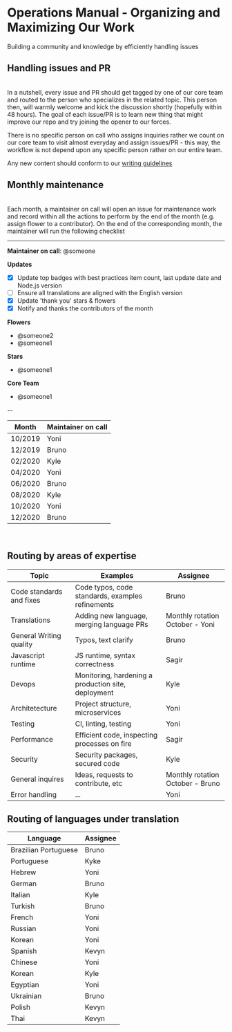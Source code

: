 # Operations Manual - Organizing and Maximizing Our Work
Building a community and knowledge by efficiently handling issues

## Handling issues and PR

<br/>
In a nutshell, every issue and PR should get tagged by one of our core team and routed to the person who specializes in the related topic. This person then, will warmly welcome and kick the discussion shortly (hopefully within 48 hours). The goal of each issue/PR is to learn new thing that might improve our repo and try joining the opener to our forces.

There is no specific person on call who assigns inquiries rather we count on our core team to visit almost everyday and assign issues/PR - this way, the workflow is not depend upon any specific person rather on our entire team.

Any new content should conform to our [writing guidelines](https://github.com/i0natan/nodebestpractices/blob/master/.operations/writing-guidelines.md)

## Monthly maintenance

<br/>
Each month, a maintainer on call will open an issue for maintenance work and record within all the actions to perform by the end of the month (e.g. assign flower to a contributor). On the end of the corresponding month, the maintainer will run the following checklist

 ---
 
**Maintainer on call**: @someone

**Updates**

- [x] Update top badges with best practices item count, last update date and Node.js version
- [ ] Ensure all translations are aligned with the English version
- [x] Update 'thank you' stars & flowers
- [x] Notify and thanks the contributors of the month

**Flowers**
- @someone2
- @someone1

**Stars**
- @someone1

**Core Team**
- @someone1

--

| Month   | Maintainer on call |
|---------|--------------------|
| 10/2019 | Yoni               |
| 12/2019 | Bruno              |
| 02/2020 | Kyle               |
| 04/2020 | Yoni               |
| 06/2020 | Bruno              |
| 08/2020 | Kyle               |
| 10/2020 | Yoni               |
| 12/2020 | Bruno              |

<br/>

## Routing by areas of expertise

| Topic                    | Examples                                            | Assignee                           |
|--------------------------|-----------------------------------------------------|------------------------------------|
| Code standards and fixes | Code typos, code standards,  examples refinements   | Bruno                              |
| Translations             | Adding new language,  merging language PRs          | Monthly rotation  October - Yoni   |
| General Writing quality  | Typos, text clarify                                 | Bruno                              |
| Javascript runtime       | JS runtime, syntax correctness                      | Sagir                              |
| Devops                   | Monitoring, hardening a production site, deployment | Kyle                               |
| Architetecture           | Project structure, microservices                    | Yoni                               |
| Testing                  | CI, linting, testing                                | Yoni                               |
| Performance              | Efficient code, inspecting processes on fire        | Sagir                              |
| Security                 | Security packages, secured code                     | Kyle                               |
| General inquires         | Ideas, requests to contribute, etc                  | Monthly rotation   October - Bruno |
| Error handling           | ...                                                 | Yoni                               |

## Routing of languages under translation

| Language             | Assignee |
|----------------------|----------|
| Brazilian Portuguese | Bruno    |
| Portuguese           | Kyke     |
| Hebrew               | Yoni     |
| German               | Bruno    |
| Italian              | Kyle     |
| Turkish              | Bruno    |
| French               | Yoni     |
| Russian              | Yoni     |
| Korean               | Yoni     |
| Spanish              | Kevyn    |
| Chinese              | Yoni     |
| Korean               | Kyle     |
| Egyptian             | Yoni     |
| Ukrainian            | Bruno    |
| Polish               | Kevyn    |
| Thai                 | Kevyn    |


